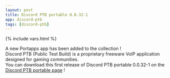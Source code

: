 ```yaml
---
layout: post
title: Discord PTB portable 0.0.32-1
app: discord-ptb
tags: [discord-ptb]
---
```

{% include vars.html %}

A new Portapps app has been added to the collection !<br />
Discord PTB (Public Test Build) is a proprietary freeware VoIP application designed for gaming communities.<br />
You can download this first release of Discord PTB portable 0.0.32-1 on the [Discord PTB portable page](/app/discord-ptb-portable) !